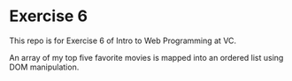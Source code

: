 # Exercise 6

This repo is for Exercise 6 of Intro to Web Programming at VC.

An array of my top five favorite movies is mapped into an ordered list using DOM manipulation.